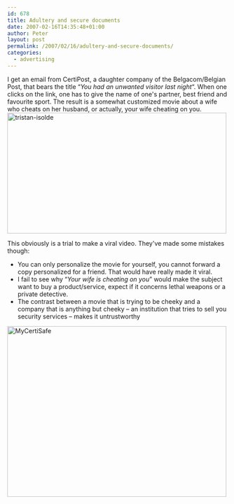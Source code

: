 ```yaml
---
id: 678
title: Adultery and secure documents
date: 2007-02-16T14:35:48+01:00
author: Peter
layout: post
permalink: /2007/02/16/adultery-and-secure-documents/
categories:
  - advertising
---
```

I get an email from CertiPost, a daughter company of the Belgacom/Belgian Post, that bears the title &#8220;_You had an unwanted visitor last night_&#8220;. When one clicks on the link, one has to give the name of one's partner, best friend and favourite sport. The result is a somewhat customized movie about a wife who cheats on her husband, or actually, your wife cheating on you.  
[<img  src="http://farm1.static.flickr.com/130/392010432_fd2521562b.jpg" width="500" height="276" alt="tristan-isolde" />](http://www.flickr.com/photos/pforret/392010432/ "Photo Sharing")

This obviously is a trial to make a viral video. They've made some mistakes though:

  * You can only personalize the movie for yourself, you cannot forward a copy personalized for a friend. That would have really made it viral.
  * I fail to see why &#8220;_Your wife is cheating on you_&#8221; would make the subject want to buy a product/service, expect if it concerns lethal weapons or a private detective.
  * The contrast between a movie that is trying to be cheeky and a company that is anything but cheeky &#8211; an institution that tries to sell you security services &#8211; makes it untrustworthy

[<img  src="http://farm1.static.flickr.com/133/392005978_417e307350.jpg" width="500" height="390" alt="MyCertiSafe" />](http://www.flickr.com/photos/pforret/392005978/ "Photo Sharing")
